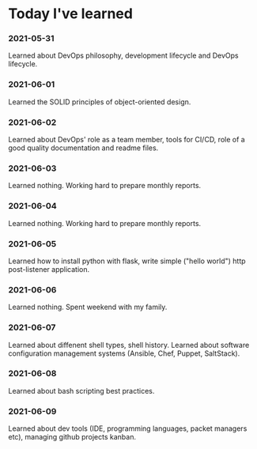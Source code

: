 # Today I've learned

### 2021-05-31

Learned about DevOps philosophy, development lifecycle and DevOps lifecycle.

### 2021-06-01

Learned the SOLID principles of object-oriented design.

### 2021-06-02

Learned about DevOps' role as a team member, tools for CI/CD, role of a good quality documentation and readme files.

### 2021-06-03

Learned nothing. Working hard to prepare monthly reports.

### 2021-06-04

Learned nothing. Working hard to prepare monthly reports.

### 2021-06-05

Learned how to install python with flask, write simple ("hello world") http post-listener application.

### 2021-06-06

Learned nothing. Spent weekend with my family.

### 2021-06-07

Learned about diffenent shell types, shell history. Learned about software configuration management systems (Ansible, Chef, Puppet, SaltStack).

### 2021-06-08

Learned about bash scripting best practices.

### 2021-06-09

Learned about dev tools (IDE, programming languages, packet managers etc), managing github projects kanban.
